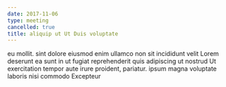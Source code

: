 ```yaml
---
date: 2017-11-06
type: meeting
cancelled: true
title: aliquip ut Ut Duis voluptate
---
```

eu mollit. sint dolore eiusmod enim ullamco non sit incididunt velit Lorem deserunt ea sunt in ut fugiat reprehenderit quis adipiscing ut nostrud Ut exercitation tempor aute irure proident, pariatur. ipsum magna voluptate laboris nisi commodo Excepteur